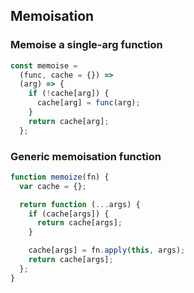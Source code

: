 ## Memoisation

### Memoise a single-arg function

```js
const memoise =
  (func, cache = {}) =>
  (arg) => {
    if (!cache[arg]) {
      cache[arg] = func(arg);
    }
    return cache[arg];
  };
```

### Generic memoisation function

```js
function memoize(fn) {
  var cache = {};

  return function (...args) {
    if (cache[args]) {
      return cache[args];
    }

    cache[args] = fn.apply(this, args);
    return cache[args];
  };
}
```
